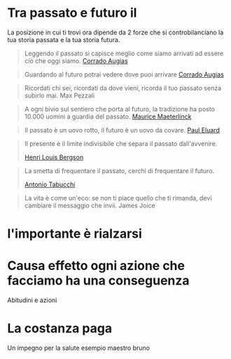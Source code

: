 
# Tra passato e futuro il  

La posizione in cui ti trovi ora dipende da 2 forze che si controbilanciano la tua storia passata e la tua storia futura.


 
> Leggendo il passato si capisce meglio come siamo arrivati ad essere ciò che oggi siamo.
[Corrado Augias](https://www.lefrasi.com/autore/corrado-augias)

> Guardando al futuro potrai vedere dove puoi arrivare
[Corrado Augias](https://www.lefrasi.com/autore/corrado-augias)

> Ricordati chi sei, ricordati da dove vieni, ricorda il tuo passato senza subirlo mai.
Max Pezzali

> A ogni bivio sul sentiero che porta al futuro, la tradizione ha posto 10.000 uomini a guardia del passato.
[Maurice Maeterlinck](https://www.lefrasi.com/autore/maurice-maeterlinck)

> Il passato è un uovo rotto, il futuro è un uovo da covare.
> [Paul Eluard](https://www.lefrasi.com/autore/paul-eluard)

> Il presente è il limite indivisibile che separa il passato dall'avvenire.
> 
> [Henri Louis Bergson](https://www.lefrasi.com/autore/henri-louis-bergson)

> La smetta di frequentare il passato, cerchi di frequentare il futuro.
> 
> [Antonio Tabucchi](https://www.lefrasi.com/autore/antonio-tabucchi)

> La vita è come un'eco: se non ti piace quello che ti rimanda, devi cambiare il messaggio che invii.
James Joice

# l'importante è rialzarsi 
# Causa effetto ogni azione che facciamo ha una conseguenza 

Abitudini e azioni 



# La costanza paga

Un impegno per la salute esempio maestro bruno 





<!--stackedit_data:
eyJoaXN0b3J5IjpbLTEwOTYzMjg1MDcsNDMwNzg2MjMwLDcwNz
Q1NDkzMCw1MzQ3NjU0ODYsMjAxODA0NTg3NiwzNTQwMzM4MzUs
MTE1ODQ2Njg0MF19
-->